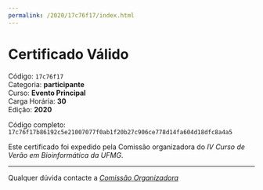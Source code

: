 ```yaml
---
permalink: /2020/17c76f17/index.html
---
```


# Certificado Válido

Código: `17c76f17`<br>
Categoria: **participante**<br>
Curso: **Evento Principal**<br>
Carga Horária: **30**<br>
Edição: **2020**<br>


Código completo: `17c76f17b86192c5e21007077f0ab1f20b27c906ce778d14fa604d18dfc8a4a5`


Este certificado foi expedido pela Comissão organizadora do *IV Curso de Verão em Bioinformática da UFMG*.

----

Qualquer dúvida contacte a [_Comissão Organizadora_](<mailto:cursobioinfoufmg@gmail.com$subject=[Certificados]>)


